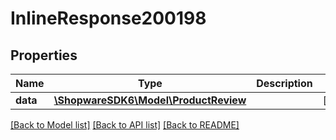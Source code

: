 # InlineResponse200198

## Properties
Name | Type | Description | Notes
------------ | ------------- | ------------- | -------------
**data** | [**\ShopwareSDK6\Model\ProductReview**](ProductReview.md) |  | [optional] 

[[Back to Model list]](../../README.md#documentation-for-models) [[Back to API list]](../../README.md#documentation-for-api-endpoints) [[Back to README]](../../README.md)

